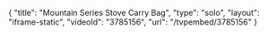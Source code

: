 {
    "title": "Mountain Series Stove Carry Bag",
    "type": "solo",
    "layout": "iframe-static",
    "videoId": "3785156",
    "url": "\/tvpembed\/3785156"
}